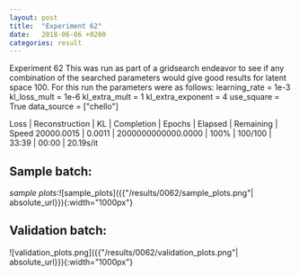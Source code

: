 ```yaml
---
layout: post
title:  "Experiment 62"
date:   2018-06-06 +0200
categories: result
---
```

Experiment 62
This was run as part of a gridsearch endeavor to see if any combination of the searched parameters would give good results for latent space 100.
For this run the parameters were as follows:
learning_rate = 1e-3
kl_loss_mult = 1e-6
kl_extra_mult = 1
kl_extra_exponent = 4
use_square = True
data_source = ["chello"]

Loss | Reconstruction | KL | Completion | Epochs | Elapsed | Remaining | Speed
20000.0015 | 0.0011 | 2000000000000.0000 | 100% | 100/100 | 33:39 | 00:00 | 20.19s/it



## **Sample batch**:

_sample plots_:![sample_plots]({{"/results/0062/sample_plots.png"| absolute_url}}){:width="1000px"}

## **Validation batch**:

![validation_plots.png]({{"/results/0062/validation_plots.png"| absolute_url}}){:width="1000px"}
